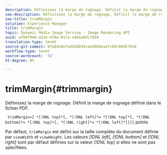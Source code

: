 ```yaml
---
description: Définissez la marge de rognage. Définit la marge de rognage définie dans le fichier PDF.
seo-description: Définissez la marge de rognage. Définit la marge de rognage définie dans le fichier PDF.
seo-title: trimMargin
solution: Experience Manager
title: trimMargin
topic: Dynamic Media Image Serving - Image Rendering API
uuid: af94f9e8-a32e-439a-817a-a40aa8dc7dd4
translation-type: tm+mt
source-git-commit: 97a84e8e7edd3d834ca42069eae7c09c00d57938
workflow-type: tm+mt
source-wordcount: '72'
ht-degree: 0%

---
```



# trimMargin{#trimmargin}

Définissez la marge de rognage. Définit la marge de rognage définie dans le fichier PDF.

` trimMargin=[ *[!DNL top]*[, *[!DNL left]*= *[!DNL top]*[, *[!DNL bottom]*= *[!DNL top]*[, *[!DNL right]*= *[!DNL left]*]]]]` points

Par défaut, `trimMargin` est défini sur la taille complète du document définie par `viewWidth` et `viewHeight`. Les valeurs *[!DNL left]*, *[!DNL bottom]* et *[!DNL right]* sont par défaut définies sur la valeur *[!DNL top]* si elles ne sont pas spécifiées.
